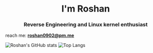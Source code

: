 <h1 align="center">I'm Roshan</h1>
<h3 align="center">Reverse Engineering and Linux kernel enthusiast</h3>


reach me: **roshan0902@pm.me**





![Roshan's GitHub stats](https://github-readme-stats.vercel.app/api?username=roshaen&show_icons=true&theme=radical)
![Top Langs](https://github-readme-stats.vercel.app/api/top-langs/?username=roshaen&layout=compact)
